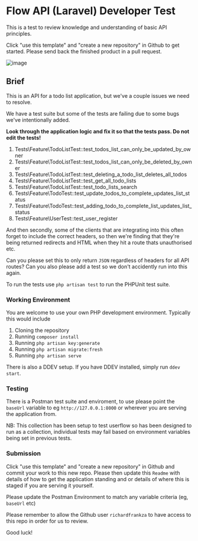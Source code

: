 # Flow API (Laravel) Developer Test

This is a test to review knowledge and understanding of basic API principles.

Click "use this template" and "create a new repository" in Github to get started. Please send back the finished product in a pull request.

![image](https://user-images.githubusercontent.com/17523844/218440440-760e900a-8676-4f98-8b64-5e041dc09e8f.png)


## Brief

This is an API for a todo list application, but we've a couple issues we need to resolve. 

We have a test suite but some of the tests are failing due to some bugs we've intentionally added.

**Look through the application logic and fix it so that the tests pass. Do not edit the tests!**

1) Tests\Feature\TodoListTest::test_todos_list_can_only_be_updated_by_owner
2) Tests\Feature\TodoListTest::test_todos_list_can_only_be_deleted_by_owner
3) Tests\Feature\TodoListTest::test_deleting_a_todo_list_deletes_all_todos
4) Tests\Feature\TodoListTest::test_get_all_todo_lists
5) Tests\Feature\TodoListTest::test_todo_lists_search
6) Tests\Feature\TodoTest::test_update_todos_to_complete_updates_list_status
7) Tests\Feature\TodoTest::test_adding_todo_to_complete_list_updates_list_status
8) Tests\Feature\UserTest::test_user_register

And then secondly, some of the clients that are integrating into this often forget to include the correct headers, so then we're finding that they're being returned redirects and HTML when they hit a route thats unauthorised etc.

Can you please set this to only return `JSON` regardless of headers for all API routes? Can you also please add a test so we don't accidently run into this again.

To run the tests use `php artisan test` to run the PHPUnit test suite.

### Working Environment
You are welcome to use your own PHP development environment.
Typically this would include
1. Cloning the repository
2. Running `composer install`
3. Running `php artisan key:generate`
4. Running `php artisan migrate:fresh`
5. Running `php artisan serve`

There is also a DDEV setup. If you have DDEV installed, simply run `ddev start`. 

### Testing
There is a Postman test suite and enviroment, to use please point the `baseUrl` variable to eg `http://127.0.0.1:8000` or wherever you are serving the application from.

NB: This collection has been setup to test userflow so has been designed to run as a collection, individual tests may fail based on environment variables being set in previous tests.


### Submission
Click "use this template" and "create a new repository" in Github and commit your work to this new repo. Please then update this `Readme` with details of how to get the application standing and or details of where this is staged if you are serving it yourself.

Please update the Postman Environment to match any variable criteria (eg, `baseUrl` etc)

Please remember to allow the Github user `richardfrankza` to have access to this repo in order for us to review.

Good luck!
